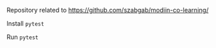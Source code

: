 Repository related to https://github.com/szabgab/modiin-co-learning/

Install `pytest`

Run `pytest`

